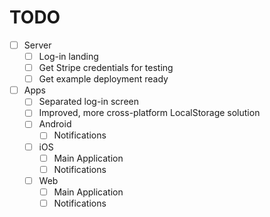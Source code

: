 # TODO

- [ ] Server
  - [ ] Log-in landing
  - [ ] Get Stripe credentials for testing
  - [ ] Get example deployment ready
- [ ] Apps
  - [ ] Separated log-in screen
  - [ ] Improved, more cross-platform LocalStorage solution
  - [ ] Android
    - [ ] Notifications
  - [ ] iOS
    - [ ] Main Application 
    - [ ] Notifications
  - [ ] Web
    - [ ] Main Application 
    - [ ] Notifications
